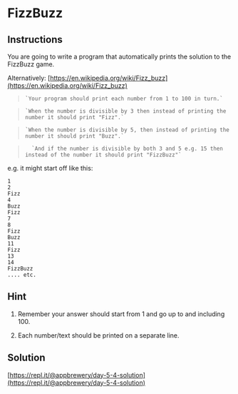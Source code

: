 # FizzBuzz

## Instructions

You are going to write a program that automatically prints the solution to the FizzBuzz game. 

Alternatively: [https://en.wikipedia.org/wiki/Fizz_buzz](https://en.wikipedia.org/wiki/Fizz_buzz)

>     `Your program should print each number from 1 to 100 in turn.` 

>     `When the number is divisible by 3 then instead of printing the number it should print "Fizz".` 

>     `When the number is divisible by 5, then instead of printing the number it should print "Buzz".` 

>       `And if the number is divisible by both 3 and 5 e.g. 15 then instead of the number it should print "FizzBuzz"`

e.g. it might start off like this:

```
1
2
Fizz
4
Buzz
Fizz
7
8
Fizz
Buzz
11
Fizz
13
14
FizzBuzz
.... etc.

```

## Hint

1. Remember your answer should start from 1 and go up to and including 100. 

2. Each number/text should be printed on a separate line.

## Solution

[https://repl.it/@appbrewery/day-5-4-solution](https://repl.it/@appbrewery/day-5-4-solution)


